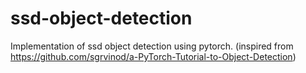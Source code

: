 # ssd-object-detection
Implementation of ssd object detection using pytorch. (inspired from https://github.com/sgrvinod/a-PyTorch-Tutorial-to-Object-Detection)
